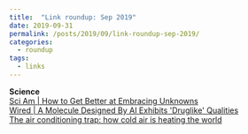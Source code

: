 ```yaml
---
title:  "Link roundup: Sep 2019"
date: 2019-09-31
permalink: /posts/2019/09/link-roundup-sep-2019/
categories: 
  - roundup
tags:
  - links
---
```

  
**Science**    
[Sci Am \| How to Get Better at Embracing Unknowns](https://www.scientificamerican.com/article/how-to-get-better-at-embracing-unknowns/)  
[Wired \| A Molecule Designed By AI Exhibits 'Druglike' Qualities](https://www.wired.com/story/molecule-designed-ai-exhibits-druglike-qualities/)  
[The air conditioning trap: how cold air is heating the world ](https://www.theguardian.com/environment/2019/aug/29/the-air-conditioning-trap-how-cold-air-is-heating-the-world)  
